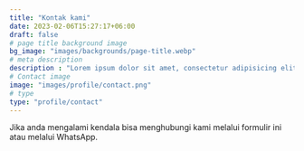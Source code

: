 ```yaml
---
title: "Kontak kami"
date: 2023-02-06T15:27:17+06:00
draft: false
# page title background image
bg_image: "images/backgrounds/page-title.webp"
# meta description
description : "Lorem ipsum dolor sit amet, consectetur adipisicing elit, sed do eiusmod tempor incididunt ut labore. dolore magna aliqua. Ut enim ad minim veniam, quis nostrud."
# Contact image
image: "images/profile/contact.png"
# type
type: "profile/contact"
---
```


Jika anda mengalami kendala bisa menghubungi kami melalui formulir ini atau melalui WhatsApp.
